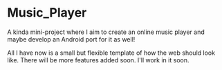 # Music_Player

A kinda mini-project where I aim to create an online music player and maybe develop an Android port for it as well!

All I have now is a small but flexible template of how the web should look like. There will be more features added soon. I'll work in it soon.

